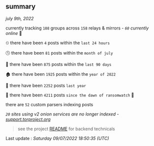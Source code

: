 
## summary
_july 9th, 2022_

currently tracking `108` groups across `158` relays & mirrors - _`60` currently online_ 📡

⏲ there have been `4` posts within the `last 24 hours`

🕓 there have been `81` posts within the `month of july`

📅 there have been `875` posts within the `last 90 days`

🏚 there have been `1925` posts within the `year of 2022`

🚀 there have been `2252` posts `last year`

🦕 there have been `4211` posts `since the dawn of ransomwatch` 🐣

there are `52` custom parsers indexing posts

_`20` sites using v2 onion services are no longer indexed - [support.torproject.org](https://support.torproject.org/onionservices/v2-deprecation/)_

> see the project [README](https://github.com/jmousqueton/ransomwatch#readme) for backend technicals



Last update : _Saturday 09/07/2022 18:50:35 (UTC)_

